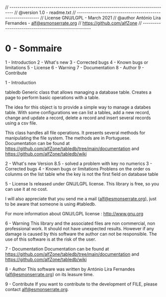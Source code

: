 // -------------------------------------------------------------------------------- // @version 1.0 - readme.txt // -----------------------------------------------------------
// License GNU/LGPL - March 2021 // @author António Lira Fernandes - alf@esmonserrate.org // https://github.com/alfZone // ----------------------------------------------------

# 0 - Sommaire

1 - Introduction
2 - What's new
3 - Corrected bugs
4 - Known bugs or limitations
5 - License
6 - Warning
7 - Documentation
8 - Author
9 - Contribute


1 - Introduction

tabledb
Generic class that allows managing a database table. Creates a page to perform basic operations with a table.

The idea for this object is to provide a simple way to manage a databes table. With some configurations we can list a tables, add a new record, change and update a record, delete a record and insert several records using a csv file.

This class handles all file operations. It presents several methods for manipulating the file system. The methods are in Portuguese. Documentation can be found at https://github.com/alfZone/tabledb/tree/main/documentation and https://github.com/alfZone/tabledb/wiki

2 - What's new
  Version 8.5 - solved a problem with key no numerics
3 - Corrected bugs
4 - Known bugs or limitations
Problens on the order os colunms on the list table whe the key is not the first field on database table

5 - License
Is released under GNU/LGPL license. This library is free, so you can use it at no cost.

I will also appreciate that you send me a mail (alf@esmonserrate.org), just to be aware that someone is using #tabledb.

For more information about GNU/LGPL license : http://www.gnu.org

6 - Warning
This library and the associated files are non commercial, non professional work. It should not have unexpected results. However if any damage is caused by this software the author can not be responsible. The use of this software is at the risk of the user.

7 - Documentation
Documentation can be found at https://github.com/alfZone/tabledb/tree/main/documentation and https://github.com/alfZone/tabledb/wiki

8 - Author
This software was written by António Lira Fernandes (alf@esmonserrate.org) on its leasure time.

9 - Contribute
If you want to contribute to the development of FILE, please contact alf@esmonserrate.org.
